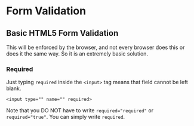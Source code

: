 # Form Validation

## Basic HTML5 Form Validation

This will be enforced by the browser, and not every browser does this or does it the same way. So it is an extremely basic solution.

### Required

Just typing `required` inside the `<input>` tag means that field cannot be left blank.

```
<input type="" name="" required>
```

Note that you DO NOT have to write `required="required"` or `required="true"`. You can simply write `required`.
